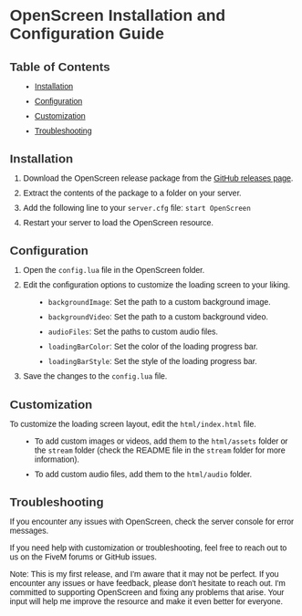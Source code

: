 
<head>
  <meta charset="UTF-8">
  <meta name="viewport" content="width=device-width, initial-scale=1.0">
</head>
<body>
  <h1>OpenScreen Installation and Configuration Guide</h1>
  <h2>Table of Contents</h2>
  <ul>
    <li><a href="#installation">Installation</a></li>
    <li><a href="#configuration">Configuration</a></li>
    <li><a href="#customization">Customization</a></li>
    <li><a href="#troubleshooting">Troubleshooting</a></li>
  </ul>

  <h2 id="installation">Installation</h2>
  <ol>
    <li>Download the OpenScreen release package from the <a href="https://github.com/openscreen/openscreen/releases">GitHub releases page</a>.</li>
    <li>Extract the contents of the package to a folder on your server.</li>
    <li>Add the following line to your <code>server.cfg</code> file: <code>start OpenScreen</code></li>
    <li>Restart your server to load the OpenScreen resource.</li>
  </ol>

  <h2 id="configuration">Configuration</h2>
  <ol>
    <li>Open the <code>config.lua</code> file in the OpenScreen folder.</li>
    <li>Edit the configuration options to customize the loading screen to your liking.</li>
    <ul>
      <li><code>backgroundImage</code>: Set the path to a custom background image.</li>
      <li><code>backgroundVideo</code>: Set the path to a custom background video.</li>
      <li><code>audioFiles</code>: Set the paths to custom audio files.</li>
      <li><code>loadingBarColor</code>: Set the color of the loading progress bar.</li>
      <li><code>loadingBarStyle</code>: Set the style of the loading progress bar.</li>
    </ul>
    <li>Save the changes to the <code>config.lua</code> file.</li>
  </ol>

  <h2 id="customization">Customization</h2>
  <p>To customize the loading screen layout, edit the <code>html/index.html</code> file.</p>
  <ul>
    <li>To add custom images or videos, add them to the <code>html/assets</code> folder or the <code>stream</code> folder (check the README file in the <code>stream</code> folder for more information).</li>
    <li>To add custom audio files, add them to the <code>html/audio</code> folder.</li>
  </ul>

  <h2 id="troubleshooting">Troubleshooting</h2>
  <p>If you encounter any issues with OpenScreen, check the server console for error messages.</p>
  <p>If you need help with customization or troubleshooting, feel free to reach out to us on the FiveM forums or GitHub issues.</p>
  <p>Note: This is my first release, and I'm aware that it may not be perfect. If you encounter any issues or have feedback, please don't hesitate to reach out. I'm committed to supporting OpenScreen and fixing any problems that arise. Your input will help me improve the resource and make it even better for everyone.</p>

  <style>
    body {
      font-family: Arial, sans-serif;
      margin: 20px;
    }
    h1, h2, h3, h4, h5, h6 {
      color: #333;
      margin-bottom: 10px;
    }
    ul {
      list-style: disc;
      margin-left: 20px;
    }
    li {
      margin-bottom: 10px;
    }
  </style>
</body>
</html>
